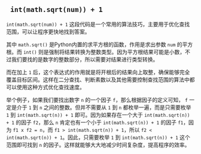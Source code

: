 ## ` int(math.sqrt(num)) + 1`

`int(math.sqrt(num)) + 1` 这段代码是一个常用的算法技巧，主要用于优化查找范围，可以让程序更快地找到答案。

其中 `math.sqrt()` 是Python内置的求平方根的函数，作用是求出参数 `num` 的平方根。而 `int()` 则是强制将结果转换为整数类型。因为平方根结果可能是小数，不过我们要找的是数字的整数部分，所以需要对结果进行类型转换。

而在加上 `1` 后，这个表达式的作用就是将开根后的结果向上取整，确保能够完全覆盖目标区间。这样在二分查找、判断素数以及其他需要控制查找范围的算法中都可以使用这种方式优化查找速度。

举个例子，如果我们要找出数字 `n` 的一个因子 `f`，那么根据因子的定义可知， `f` 一定是介于 `1` 到 `n` 之间的整数。但并不需要从 `1` 到 `n` 都枚举一遍，而是只需要枚举 `1` 到 `int(math.sqrt(n)) + 1` 即可。因为如果存在一个大于 `int(math.sqrt(n)) + 1` 的因子 `f2`，那么 `n` 肯定也有一个小于 `int(math.sqrt(n)) + 1` 的因子 `f1`，因为 `f1 x f2 = n`，而 `f1 > int(math.sqrt(n)) + 1`，所以 `f2 < int(math.sqrt(n)) + 1`。因此，只需要枚举 `1` 到 `int(math.sqrt(n)) + 1` 这个范围即可找到 `n` 的因子。这样就能够大大地减少时间复杂度，提高程序的效率。